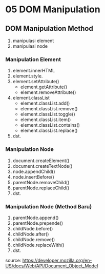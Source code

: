 # 05 DOM Manipulation

## DOM Manipulation Method

1. manipulasi element
2. manipulasi node

### Manipulation Element

1. element.innerHTML
2. element.style.<propertyCSS>
3. element.setAttribute()
   - element.getAttribute()
   - element.removeAttribute()
4. element.classList
   - element.classList.add()
   - element.classList.remove()
   - element.classList.toggle()
   - element.classList.item()
   - element.classList.contains()
   - element.classList.replace()
5. dst.

### Manipulation Node

1. document.createElement()
2. document.createTextNode()
3. node.appendChild()
4. node.insertBefore()
5. parentNode.removeChild()
6. parentNode.replaceChild()
7. dst.

### Manipulation Node (Method Baru)

1. parentNode.append()
2. parentNode.prepende()
3. childNode.before()
4. childNode.after()
5. childNode.remove()
6. childNode.replaceWith()
7. dst.

source: https://developer.mozilla.org/en-US/docs/Web/API/Document_Object_Model
